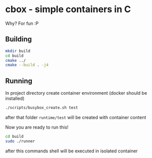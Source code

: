 # cbox - simple containers in C
Why? For fun :P

## Building
```bash
mkdir build
cd build
cmake ../
cmake --build . -j4
```

## Running
In project directory create container environment (docker should be installed)
```bash
./scripts/busybox_create.sh test
```
after that folder `runtime/test` will be created with container content

Now you are ready to run this!
```bash
cd build
sudo ./runner
```
after this commands shell will be executed in isolated container
